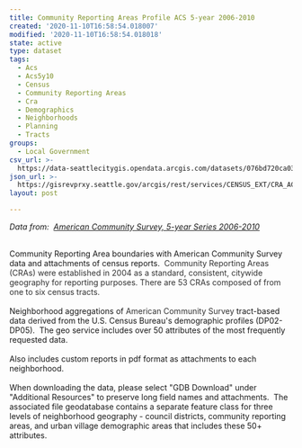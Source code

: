 ```yaml
---
title: Community Reporting Areas Profile ACS 5-year 2006-2010
created: '2020-11-10T16:58:54.018007'
modified: '2020-11-10T16:58:54.018018'
state: active
type: dataset
tags:
  - Acs
  - Acs5y10
  - Census
  - Community Reporting Areas
  - Cra
  - Demographics
  - Neighborhoods
  - Planning
  - Tracts
groups:
  - Local Government
csv_url: >-
  https://data-seattlecitygis.opendata.arcgis.com/datasets/076bd720ca03425293714a71543715c8_0.csv?outSR=%7B%22latestWkid%22%3A2926%2C%22wkid%22%3A2926%7D
json_url: >-
  https://gisrevprxy.seattle.gov/arcgis/rest/services/CENSUS_EXT/CRA_ACS_5Y10/MapServer/0
layout: post

---
```

<i>Data from:  </i><a href='http://www.seattle.gov/opcd/population-and-demographics/american-community-survey#5year' target='_blank'><i>American Community Survey, 5-year Series 2006-2010</i></a><div><span style='color: rgb(51, 51, 51);'><br /></span></div><div>Community Reporting Area boundaries with American Community Survey data and attachments of census reports.  <span style='color: rgb(51, 51, 51);'>Community Reporting Areas (CRAs) were established in 2004 as a standard, consistent, citywide geography for reporting purposes. There are 53 CRAs composed of from one to six census tracts.</span></div><div><br /></div><div>Neighborhood aggregations of <span style='color: rgb(51, 51, 51);'>American Community Survey </span>tract-based data <font color='#333333'>d</font>erived from the U.S. Census Bureau's demographic profiles (DP02-DP05).  The geo service includes over 50 attributes of the most frequently requested data.</div><div><font color='#333333'><br /></font></div><div>Also includes custom reports in pdf format as attachments to each neighborhood.</div><div><br /></div><div>When downloading the data, please select &quot;GDB Download&quot; under &quot;Additional Resources&quot; to preserve long field names and attachments.  The associated file geodatabase contains a separate feature class for three levels of neighborhood geography - council districts, community reporting areas, and urban village demographic areas that includes these 50+ attributes.</div>
